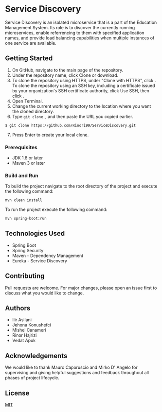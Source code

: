 # Service Discovery
Service Discovery is an isolated microservice that is a part of the Education Management System. Its role is to discover the currently running microservices, enable referrencing to them with specified application names, and provide load balancing capabilities when multiple instances of one service are available.
## Getting Started
1. On GitHub, navigate to the main page of the repository.
2. Under the repository name, click Clone or download.
3. To clone the repository using HTTPS, under "Clone with HTTPS", click . To clone the repository using an SSH key, including a certificate issued by your organization's SSH certificate authority, click Use SSH, then click .
4. Open Terminal.
5. Change the current working directory to the location where you want the cloned directory.
6. Type ```git clone ```, and then paste the URL you copied earlier.
```bash
$ git clone https://github.com/Rinori99/ServiceDiscovery.git
```
7. Press Enter to create your local clone.
### Prerequisites
- JDK 1.8 or later
- Maven 3 or later

### Build and Run
To build the project navigate to the root directory of the project and execute the following command:
```python
mvn clean install
```
To run the project execute the following command:
```python
mvn spring-boot:run
```
## Technologies Used
- Spring Boot
- Spring Security
- Maven - Dependency Management
- Eureka - Service Discovery
## Contributing
Pull requests are welcome. For major changes, please open an issue first to discuss what you would like to change.
## Authors
- Ilir Asllani
- Jehona Konushefci
- Mishel Canameri
- Rinor Hajrizi
- Vedat Apuk
## Acknowledgements
We would like to thank Mauro Caporuscio and Mirko D' Angelo for supervising and giving helpful suggestions and feedback throughout all phases of project lifecycle.
## License
[MIT](https://choosealicense.com/licenses/mit/)
